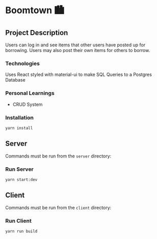 # Boomtown 🏙

## Project Description

Users can log in and see items that other users have posted up for borrowing. Users may also post their own items for others to borrow.

### Technologies

Uses React styled with material-ui to make SQL Queries to a Postgres Database

### Personal Learnings

- CRUD System

### Installation

`yarn install`

## Server

Commands must be run from the `server` directory:

### Run Server

`yarn start:dev`

## Client

Commands must be run from the `client` directory:

### Run Client

`yarn run build`
